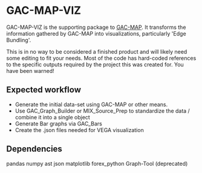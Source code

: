 # GAC-MAP-VIZ

GAC-MAP-VIZ is the supporting package to [GAC-MAP](https://gitlab.com/JGwinnett/GAC-MAP). It transforms the information gathered by GAC-MAP into visualizations, particularly 'Edge Bundling'.

This is in no way to be considered a finished product and will likely need some editing to fit your needs. Most of the code has hard-coded references to the specific outputs required by the project this was created for. You have been warned!


## Expected workflow

* Generate the initial data-set using GAC-MAP or other means.
* Use GAC_Graph_Builder or MIX_Source_Prep to standardize the data / combine it into a single object
* Generate Bar graphs via GAC_Bars
* Create the .json files needed for VEGA visualization






## Dependencies

pandas
numpy
ast
json
matplotlib
forex_python
Graph-Tool (deprecated)
